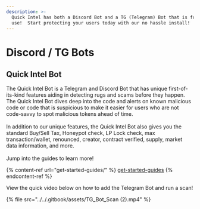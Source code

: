 ```yaml
---
description: >-
  Quick Intel has both a Discord Bot and a TG (Telegram) Bot that is free to
  use!  Start protecting your users today with our no hassle install!
---
```


# Discord / TG Bots

## Quick Intel Bot

The Quick Intel Bot is a Telegram and Discord Bot that has unique first-of-its-kind features aiding in detecting rugs and scams before they happen. The Quick Intel Bot dives deep into the code and alerts on known malicious code or code that is suspicious to make it easier for users who are not code-savvy to spot malicious tokens ahead of time.\
\
In addition to our unique features, the Quick Intel Bot also gives you the standard Buy/Sell Tax, Honeypot check, LP Lock check, max transaction/wallet, renounced, creator, contract verified, supply, market data information, and more.\
\
Jump into the guides to learn more!

{% content-ref url="get-started-guides/" %}
[get-started-guides](get-started-guides/)
{% endcontent-ref %}



View the quick video below on how to add the Telegram Bot and run a scan!

{% file src="../../.gitbook/assets/TG_Bot_Scan (2).mp4" %}
